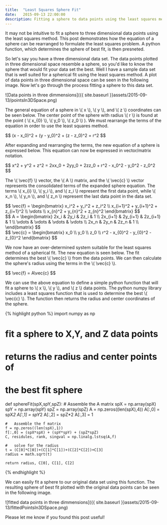 ```yaml
---
title:  "Least Squares Sphere Fit"
date:   2015-09-13 22:00:00
description: Fitting a sphere to data points using the least squares method
---
```

It may not be intuitive to fit a sphere to three dimensional data points using the least squares method. This post demonstrates how the equation of a sphere can be rearranged to formulate the least squares problem. A python function, which determines the sphere of best fit, is then presneted.

So let's say you have a three dimensional data set. The data points plotted in three dimensional space resemble a sphere, so you'd like to know the sphere that would fit your data set the best. Well I have a sample data set that is well suited for a spherical fit using the least squares method. A plot of data points in three dimensional space can be seen in the following image. Now let's go through the process fitting a sphere to this data set.

![Data points in three dimmensions]({{ site.baseurl }}assets/2015-09-13/pointsIn3DSpace.png)


The general equation of a sphere  in <span>\\( x \\)</span>, <span>\\( y \\)</span>, and <span>\\( z \\)</span> coordinates can be seen below. The center point of the sphere with radius <span>\\( r \\)</span> is found at the point ( <span>\\( x\_{0} \\)</span>, <span>\\( y\_0 \\)</span>, <span>\\( z\_0 \\)</span> ). We must rearrange the terms of the equation in order to use the least squares method.

<div>
$$
(x - x_0)^2 + (y - y_0)^2 + (z - z_0)^2 = r^2
$$
</div>

After expanding and rearranging the terms, the new equation of a sphere is expressed below. This equation can now be expressed in vector/matrix notation.

<div>
$$
x^2 + y^2 + z^2 = 2xx_0 + 2yy_0 + 2zz_0 + r^2 - x_0^2 - y_0^2 - z_0^2
$$
</div>

The <span>\\( \vec{f} \\)</span> vector, the <span>\\( A \\)</span> matrix, and the <span>\\( \vec{c} \\)</span> vector represents the consolidated terms of the expanded sphere equation. The terms <span>\\( x\_{i} \\)</span>, <span>\\( y\_i \\)</span>, and <span>\\( z\_i \\)</span> represent the first data point, while <span>\\( x\_n \\)</span>, <span>\\( y\_n \\)</span>, and <span>\\( z\_n \\)</span> represent the last data point in the data set.

<div>
$$
\vec{f} = \begin{bmatrix}
  x_i^2 + y_i^2 + z_i^2 \\
  x_{i+1}^2 + y_{i+1}^2 + z_{i+1}^2 \\
  \vdots \\
  x_{n}^2 + y_{n}^2 + z_{n}^2
 \end{bmatrix}
$$
</div>

<div>
$$
A = \begin{bmatrix}
  2x_i & 2y_i & 2z_i & 1 \\
  2x_{i+1} & 2y_{i+1} & 2z_{i+1} & 1 \\
  \vdots & \vdots & \vdots & \vdots \\
  2x_n & 2y_n & 2z_n & 1 \\
 \end{bmatrix}
$$
</div>


<div>
$$
\vec{c} = \begin{bmatrix}
  x_0 \\
  y_0 \\
  z_0 \\
  r^2 - x_{0}^2 - y_{0}^2 - z_{0}^2
 \end{bmatrix}
$$
</div>

We now have an over-determined system suitable for the least squares method of a spherical fit. The new equation is seen below. The fit determines the best <span>\\( \vec{c} \\)</span> from the data points. We can then calculate the sphere's radius using the terms in the <span>\\( \vec{c} \\)</span>. 

<div>
$$
\vec{f} = A\vec{c}
$$
</div>

We can use the above equation to define a simple python function that will fit a sphere to <span>\\( x \\)</span>, <span>\\( y \\)</span>, and <span>\\( z \\)</span> data points. The python numpy library includes a least squares function that is used to determine the best <span>\\( \vec{c} \\)</span>. The function then returns the radius and center coordinates of the sphere.

{% highlight python %}
import numpy as np
#	fit a sphere to X,Y, and Z data points
#	returns the radius and center points of
#	the best fit sphere
def sphereFit(spX,spY,spZ):
    #   Assemble the A matrix
    spX = np.array(spX)
    spY = np.array(spY)
    spZ = np.array(spZ)
    A = np.zeros((len(spX),4))
    A[:,0] = spX*2
    A[:,1] = spY*2
    A[:,2] = spZ*2
    A[:,3] = 1
    
    #   Assemble the f matrix
    f = np.zeros((len(spX),1))
    f[:,0] = (spX*spX) + (spY*spY) + (spZ*spZ)
    C, residules, rank, singval = np.linalg.lstsq(A,f)

    #   solve for the radius
	t = (C[0]*C[0])+(C[1]*C[1])+(C[2]*C[2])+C[3]
    radius = math.sqrt(t)
    
    return radius, C[0], C[1], C[2]
{% endhighlight %}

We can easily fit a sphere to our original data set using this function. The resulting sphere of best fit plotted with the original data points can be seen in the following image.

![fitted data points in three dimmensions]({{ site.baseurl }}assets/2015-09-13/fittedPointsIn3DSpace.png)

Please let me know if you found this post useful!  
